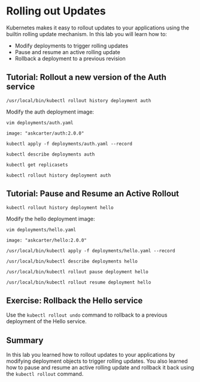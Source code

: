 # Rolling out Updates

Kubernetes makes it easy to rollout updates to your applications using the builtin rolling update mechanism. In this lab you will learn how to:

* Modify deployments to trigger rolling updates
* Pause and resume an active rolling update
* Rollback a deployment to a previous revision

## Tutorial: Rollout a new version of the Auth service

```
/usr/local/bin/kubectl rollout history deployment auth
```

Modify the auth deployment image:

```
vim deployments/auth.yaml
```

```
image: "askcarter/auth:2.0.0"
```

```
kubectl apply -f deployments/auth.yaml --record
```

```
kubectl describe deployments auth
```

```
kubectl get replicasets
```

```
kubectl rollout history deployment auth
```

## Tutorial: Pause and Resume an Active Rollout

```
kubectl rollout history deployment hello
```

Modify the hello deployment image:

```
vim deployments/hello.yaml
```

```
image: "askcarter/hello:2.0.0"
```

```
/usr/local/bin/kubectl apply -f deployments/hello.yaml --record
```

```
/usr/local/bin/kubectl describe deployments hello
```

```
/usr/local/bin/kubectl rollout pause deployment hello
```

```
/usr/local/bin/kubectl rollout resume deployment hello
```

## Exercise: Rollback the Hello service

Use the `kubectl rollout undo` command to rollback to a previous deployment of the Hello service.

## Summary

In this lab you learned how to rollout updates to your applications by modifying deployment objects to trigger rolling updates. You also learned how to pause and resume an active rolling update and rollback it back using the `kubectl rollout` command.
